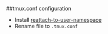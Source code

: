 ##tmux.conf configuration
* Install [reattach-to-user-namespace](https://github.com/ChrisJohnsen/tmux-MacOSX-pasteboard)
* Rename file to `.tmux.conf`
